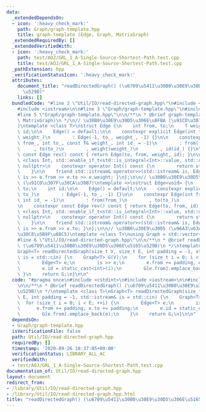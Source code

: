 ```yaml
---
data:
  _extendedDependsOn:
  - icon: ':heavy_check_mark:'
    path: Graph/graph-template.hpp
    title: graph-template (Edge, Graph, MatrixGraph)
  _extendedRequiredBy: []
  _extendedVerifiedWith:
  - icon: ':heavy_check_mark:'
    path: test/AOJ/GRL_1_A-Single-Source-Shortest-Path.test.cpp
    title: test/AOJ/GRL_1_A-Single-Source-Shortest-Path.test.cpp
  _pathExtension: hpp
  _verificationStatusIcon: ':heavy_check_mark:'
  attributes:
    document_title: "readDirectedGraph() (\u6709\u5411\u30B0\u30E9\u30D5\u306E\u5165\
      \u529B)"
    links: []
  bundledCode: "#line 2 \"Util/IO/read-directed-graph.hpp\"\n#include <cstdint>\n\
    #include <iostream>\n\n#line 3 \"Graph/graph-template.hpp\"\n#include <vector>\n\
    #line 5 \"Graph/graph-template.hpp\"\n\n/**\n * @brief graph-template (Edge, Graph,\
    \ MatrixGraph)\n */\n// \u30B0\u30E9\u30D5\u306E\u8FBA (\u91CD\u307F\u4ED8\u304D\
    )\ntemplate <class T>\nstruct Edge {\n    int from, to;\n    T weight;\n    int\
    \ id;\n\n    Edge() = default;\n\n    constexpr explicit Edge(int to_, const T&\
    \ weight_)\n        : Edge(-1, to_, weight_, -1) {}\n\n    constexpr Edge(int\
    \ from_, int to_, const T& weight_, int id_ = -1)\n        : from(from_)\n   \
    \     , to(to_)\n        , weight(weight_)\n        , id(id_) {}\n\n    constexpr\
    \ const Edge rev() const { return Edge(to, from, weight, id); }\n\n    template\
    \ <class Int, std::enable_if_t<std::is_integral<Int>::value, std::nullptr_t> =\
    \ nullptr>\n    constexpr operator Int() const {\n        return static_cast<Int>(to);\n\
    \    }\n\n    friend std::istream& operator>>(std::istream& is, Edge& e) { return\
    \ is >> e.from >> e.to >> e.weight; }\n};\n\n// \u30B0\u30E9\u30D5\u306E\u8FBA\
    \ (\u91CD\u307F\u30CA\u30B7)\ntemplate <>\nstruct Edge<void> {\n    int from,\
    \ to;\n    int id;\n\n    Edge() = default;\n\n    constexpr explicit Edge(int\
    \ to_)\n        : Edge(-1, to_, -1) {}\n\n    constexpr Edge(int from_, int to_,\
    \ int id_ = -1)\n        : from(from_)\n        , to(to_)\n        , id(id_) {}\n\
    \n    constexpr const Edge rev() const { return Edge(to, from, id); }\n\n    template\
    \ <class Int, std::enable_if_t<std::is_integral<Int>::value, std::nullptr_t> =\
    \ nullptr>\n    constexpr operator Int() const {\n        return static_cast<Int>(to);\n\
    \    }\n\n    friend std::istream& operator>>(std::istream& is, Edge& e) { return\
    \ is >> e.from >> e.to; }\n};\n\n// \u30B0\u30E9\u30D5 (\u96A3\u63A5\u30EA\u30B9\
    \u30C8\u5B9F\u88C5)\ntemplate <class T>\nusing Graph = std::vector<std::vector<Edge<T>>>;\n\
    #line 6 \"Util/IO/read-directed-graph.hpp\"\n\n/**\n * @brief readDirectedGraph()\
    \ (\u6709\u5411\u30B0\u30E9\u30D5\u306E\u5165\u529B)\n */\ntemplate <class T>\n\
    Graph<T> readDirectedGraph(size_t V, size_t E, int padding = -1, std::istream&\
    \ is = std::cin) {\n    Graph<T> G(V);\n    for (size_t i = 0; i < E; ++i) {\n\
    \        Edge<T> e;\n        is >> e;\n        e.from += padding, e.to += padding;\n\
    \        e.id = static_cast<int>(i);\n        G[e.from].emplace_back(e);\n   \
    \ }\n    return G;\n}\n\n"
  code: "#pragma once\n#include <cstdint>\n#include <iostream>\n\n#include \"../../Graph/graph-template.hpp\"\
    \n\n/**\n * @brief readDirectedGraph() (\u6709\u5411\u30B0\u30E9\u30D5\u306E\u5165\
    \u529B)\n */\ntemplate <class T>\nGraph<T> readDirectedGraph(size_t V, size_t\
    \ E, int padding = -1, std::istream& is = std::cin) {\n    Graph<T> G(V);\n  \
    \  for (size_t i = 0; i < E; ++i) {\n        Edge<T> e;\n        is >> e;\n  \
    \      e.from += padding, e.to += padding;\n        e.id = static_cast<int>(i);\n\
    \        G[e.from].emplace_back(e);\n    }\n    return G;\n}\n\n"
  dependsOn:
  - Graph/graph-template.hpp
  isVerificationFile: false
  path: Util/IO/read-directed-graph.hpp
  requiredBy: []
  timestamp: '2020-09-26 18:37:05+09:00'
  verificationStatus: LIBRARY_ALL_AC
  verifiedWith:
  - test/AOJ/GRL_1_A-Single-Source-Shortest-Path.test.cpp
documentation_of: Util/IO/read-directed-graph.hpp
layout: document
redirect_from:
- /library/Util/IO/read-directed-graph.hpp
- /library/Util/IO/read-directed-graph.hpp.html
title: "readDirectedGraph() (\u6709\u5411\u30B0\u30E9\u30D5\u306E\u5165\u529B)"
---
```

